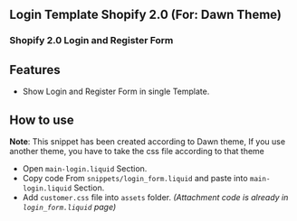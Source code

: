 ## Login Template Shopify 2.0 (For: Dawn Theme)

### Shopify 2.0 Login and Register Form

## Features

- Show Login and Register Form in single Template.

## How to use

**Note**: This snippet has been created according to Dawn theme, If you use another theme, you have to take the css file according to that theme

- Open `main-login.liquid` Section.
- Copy code From `snippets/login_form.liquid` and paste into `main-login.liquid` Section.
- Add `customer.css` file into `assets` folder. _(Attachment code is already in `login_form.liquid` page)_